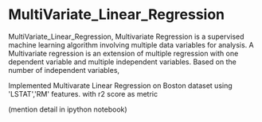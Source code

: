 # MultiVariate_Linear_Regression


MultiVariate_Linear_Regression, Multivariate Regression is a supervised machine learning algorithm involving multiple data variables for analysis. A Multivariate regression is an extension of multiple regression with one dependent variable and multiple independent variables. Based on the number of independent variables,


Implemented Multivarate Linear Regression on Boston dataset using 'LSTAT','RM' features. with r2 score as metric

(mention detail in ipython notebook)
